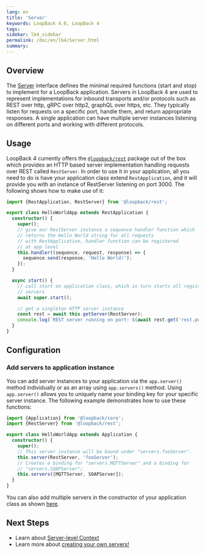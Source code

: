 ```yaml
---
lang: en
title: 'Server'
keywords: LoopBack 4.0, LoopBack 4
tags:
sidebar: lb4_sidebar
permalink: /doc/en/lb4/Server.html
summary:
---
```


## Overview

The [Server](https://apidocs.strongloop.com/@loopback%2fcore/#Server) interface
defines the minimal required functions (start and stop) to implement for a
LoopBack application. Servers in LoopBack 4 are used to represent
implementations for inbound transports and/or protocols such as REST over http,
gRPC over http2, graphQL over https, etc. They typically listen for requests on
a specific port, handle them, and return appropriate responses. A single
application can have multiple server instances listening on different ports and
working with different protocols.

## Usage

LoopBack 4 currently offers the
[`@loopback/rest`](https://github.com/strongloop/loopback-next/tree/master/packages/rest)
package out of the box which provides an HTTP based server implementation
handling requests over REST called `RestServer`. In order to use it in your
application, all you need to do is have your application class extend
`RestApplication`, and it will provide you with an instance of RestServer
listening on port 3000. The following shows how to make use of it:

```ts
import {RestApplication, RestServer} from '@loopback/rest';

export class HelloWorldApp extends RestApplication {
  constructor() {
    super();
    // give our RestServer instance a sequence handler function which
    // returns the Hello World string for all requests
    // with RestApplication, handler function can be registered
    // at app level
    this.handler((sequence, request, response) => {
      sequence.send(response, 'Hello World!');
    });
  }

  async start() {
    // call start on application class, which in turn starts all registered
    // servers
    await super.start();

    // get a singleton HTTP server instance
    const rest = await this.getServer(RestServer);
    console.log(`REST server running on port: ${await rest.get('rest.port')}`);
  }
}
```

## Configuration

### Add servers to application instance

You can add server instances to your application via the `app.server()` method
individually or as an array using `app.servers()` method. Using `app.server()`
allows you to uniquely name your binding key for your specific server instance.
The following example demonstrates how to use these functions:

```ts
import {Application} from '@loopback/core';
import {RestServer} from '@loopback/rest';

export class HelloWorldApp extends Application {
  constructor() {
    super();
    // This server instance will be bound under "servers.fooServer".
    this.server(RestServer, 'fooServer');
    // Creates a binding for "servers.MQTTServer" and a binding for
    // "servers.SOAPServer";
    this.servers([MQTTServer, SOAPServer]);
  }
}
```

You can also add multiple servers in the constructor of your application class
as shown [here](Application.md#servers).

## Next Steps

- Learn about [Server-level Context](Context.md#server-level-context)
- Learn more about
  [creating your own servers!](Creating-components.md#creating-your-own-servers)
